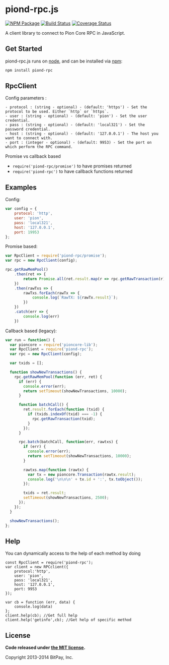 piond-rpc.js
===============

[![NPM Package](https://img.shields.io/npm/v/piond-rpc.svg?style=flat-square)](https://www.npmjs.org/package/piond-rpc)
[![Build Status](https://img.shields.io/travis/pioncoin/piond-rpc.svg?branch=master&style=flat-square)](https://travis-ci.org/pioncoin/piond-rpc)
[![Coverage Status](https://img.shields.io/coveralls/pioncoin/piond-rpc.svg?style=flat-square)](https://coveralls.io/r/pioncoin/piond-rpc?branch=master)

A client library to connect to Pion Core RPC in JavaScript.

## Get Started

piond-rpc.js runs on [node](http://nodejs.org/), and can be installed via [npm](https://npmjs.org/):

```bash
npm install piond-rpc
```

## RpcClient

Config parameters : 

	- protocol : (string - optional) - (default: 'https') - Set the protocol to be used. Either `http` or `https`.
	- user : (string - optional) - (default: 'pion') - Set the user credential.
	- pass : (string - optional) - (default: 'local321') - Set the password credential.
	- host : (string - optional) - (default: '127.0.0.1') - The host you want to connect with.
	- port : (integer - optional) - (default: 9953) - Set the port on which perform the RPC command.

Promise vs callback based

  - `require('piond-rpc/promise')` to have promises returned
  - `require('piond-rpc')` to have callback functions returned
	
## Examples

Config:
```javascript
var config = {
    protocol: 'http',
    user: 'pion',
    pass: 'local321',
    host: '127.0.0.1',
    port: 19953
};
```

Promise based:
```javascript
var RpcClient = require('piond-rpc/promise');
var rpc = new RpcClient(config);

rpc.getRawMemPool()
    .then(ret => {
        return Promise.all(ret.result.map(r => rpc.getRawTransaction(r)))
    })
    .then(rawTxs => {
        rawTxs.forEach(rawTx => {
            console.log(`RawTX: ${rawTx.result}`);
        })
    })
    .catch(err => {
        console.log(err)
    })

```

Callback based (legacy):
```javascript
var run = function() {
  var pioncore = require('pioncore-lib');
  var RpcClient = require('piond-rpc');
  var rpc = new RpcClient(config);

  var txids = [];

  function showNewTransactions() {
    rpc.getRawMemPool(function (err, ret) {
      if (err) {
        console.error(err);
        return setTimeout(showNewTransactions, 10000);
      }

      function batchCall() {
        ret.result.forEach(function (txid) {
          if (txids.indexOf(txid) === -1) {
            rpc.getRawTransaction(txid);
          }
        });
      }

      rpc.batch(batchCall, function(err, rawtxs) {
        if (err) {
          console.error(err);
          return setTimeout(showNewTransactions, 10000);
        }

        rawtxs.map(function (rawtx) {
          var tx = new pioncore.Transaction(rawtx.result);
          console.log('\n\n\n' + tx.id + ':', tx.toObject());
        });

        txids = ret.result;
        setTimeout(showNewTransactions, 2500);
      });
    });
  }

  showNewTransactions();
};
```

## Help 

You can dynamically access to the help of each method by doing
```
const RpcClient = require('piond-rpc');
var client = new RPCclient({
    protocol:'http',
    user: 'pion',
    pass: 'local321', 
    host: '127.0.0.1', 
    port: 9953
});

var cb = function (err, data) {
    console.log(data)
};
client.help(cb); //Get full help
client.help('getinfo',cb); //Get help of specific method
```
## License

**Code released under [the MIT license](https://github.com/bitpay/bitcore/blob/master/LICENSE).**

Copyright 2013-2014 BitPay, Inc.

